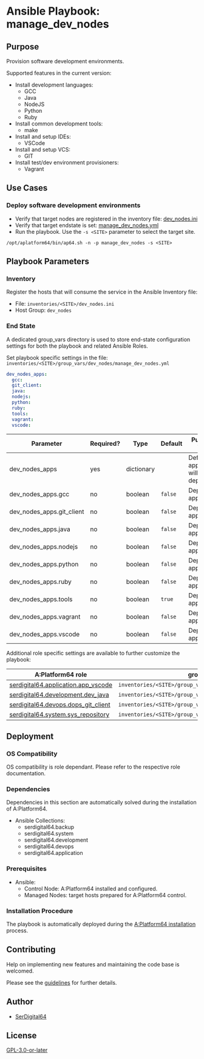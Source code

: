 # Ansible Playbook: manage_dev_nodes

## Purpose

Provision software development environments.

Supported features in the current version:

- Install development languages:
  - GCC
  - Java
  - NodeJS
  - Python
  - Ruby
- Install common development tools:
  - make
- Install and setup IDEs:
  - VSCode
- Install and setup VCS:
  - GIT
- Install test/dev environment provisioners:
  - Vagrant

## Use Cases

### Deploy software development environments

- Verify that target nodes are registered in the inventory file: [dev_nodes.ini](#inventory)
- Verify that target endstate is set: [manage_dev_nodes.yml](#end-state)
- Run the playbook. Use the `-s <SITE>` parameter to select the target site.

```shell
/opt/aplatform64/bin/ap64.sh -n -p manage_dev_nodes -s <SITE>
```

## Playbook Parameters

### Inventory

Register the hosts that will consume the service in the Ansible Inventory file:

- File: `inventories/<SITE>/dev_nodes.ini`
- Host Group: `dev_nodes`

### End State

A dedicated group_vars directory is used to store end-state configuration settings for both the playbook and related Ansible Roles.

Set playbook specific settings in the file: `inventories/<SITE>/group_vars/dev_nodes/manage_dev_nodes.yml`

```yaml
dev_nodes_apps:
  gcc:
  git_client:
  java:
  nodejs:
  python:
  ruby:
  tools:
  vagrant:
  vscode:
```

| Parameter                 | Required? | Type       | Default | Purpose / Value                           |
| ------------------------- | --------- | ---------- | ------- | ----------------------------------------- |
| dev_nodes_apps            | yes       | dictionary |         | Define what applications will be deployed |
| dev_nodes_apps.gcc        | no        | boolean    | `false` | Deploy the application?                   |
| dev_nodes_apps.git_client | no        | boolean    | `false` | Deploy the application?                   |
| dev_nodes_apps.java       | no        | boolean    | `false` | Deploy the application?                   |
| dev_nodes_apps.nodejs     | no        | boolean    | `false` | Deploy the application?                   |
| dev_nodes_apps.python     | no        | boolean    | `false` | Deploy the application?                   |
| dev_nodes_apps.ruby       | no        | boolean    | `false` | Deploy the application?                   |
| dev_nodes_apps.tools      | no        | boolean    | `true`  | Deploy the application?                   |
| dev_nodes_apps.vagrant    | no        | boolean    | `false` | Deploy the application?                   |
| dev_nodes_apps.vscode     | no        | boolean    | `false` | Deploy the application?                   |

Additional role specific settings are available to further customize the playbook:

| A:Platform64 role                                                                  | group_vars file                                               |
| ---------------------------------------------------------------------------------- | ------------------------------------------------------------- |
| [serdigital64.application.app_vscode](../roles/app_vscode.md#role-parameters)      | `inventories/<SITE>/group_vars/dev_nodes/app_vscode.yml`      |
| [serdigital64.development.dev_java](../roles/dev_java.md#role-parameters)          | `inventories/<SITE>/group_vars/dev_nodes/dev_java.yml`        |
| [serdigital64.devops.dops_git_client](../roles/dops_git_client.md#role-parameters) | `inventories/<SITE>/group_vars/dev_nodes/dops_git_client.yml` |
| [serdigital64.system.sys_repository](../roles/sys_repository.md#role-parameters)   | `inventories/<SITE>/group_vars/dev_nodes/sys_repository.yml`  |

## Deployment

### OS Compatibility

OS compatibility is role dependant. Please refer to the respective role documentation.

### Dependencies

Dependencies in this section are automatically solved during the installation of A:Platform64.

- Ansible Collections:
  - serdigital64.backup
  - serdigital64.system
  - serdigital64.development
  - serdigital64.devops
  - serdigital64.application

### Prerequisites

- Ansible:
  - Control Node: A:Platform64 installed and configured.
  - Managed Nodes: target hosts prepared for A:Platform64 control.

### Installation Procedure

The playbook is automatically deployed during the [A:Platform64 installation](/#installation) process.

## Contributing

Help on implementing new features and maintaining the code base is welcomed.

Please see the [guidelines](https://aplatform64.readthedocs.io/en/latest/contributing/CONTRIBUTING) for further details.

## Author

- [SerDigital64](https://serdigital64.github.io/)

## License

[GPL-3.0-or-later](https://www.gnu.org/licenses/gpl-3.0.txt)

